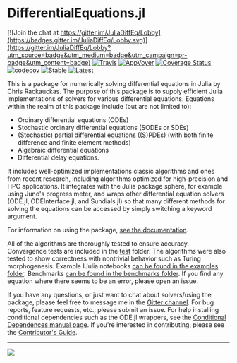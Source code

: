 # DifferentialEquations.jl

[![Join the chat at https://gitter.im/JuliaDiffEq/Lobby](https://badges.gitter.im/JuliaDiffEq/Lobby.svg)](https://gitter.im/JuliaDiffEq/Lobby?utm_source=badge&utm_medium=badge&utm_campaign=pr-badge&utm_content=badge)
[![Travis](https://travis-ci.org/JuliaDiffEq/DifferentialEquations.jl.svg?branch=master)](https://travis-ci.org/JuliaDiffEq/DifferentialEquations.jl)
[![AppVoyer](https://ci.appveyor.com/api/projects/status/1smlr9ryfqfx1ear?svg=true)](https://ci.appveyor.com/project/ChrisRackauckas/differentialequations-jl-1sx90)
[![Coverage Status](https://coveralls.io/repos/github/JuliaDiffEq/DifferentialEquations.jl/badge.svg?branch=master)](https://coveralls.io/github/JuliaDiffEq/DifferentialEquations.jl?branch=master)
[![codecov](https://codecov.io/gh/JuliaDiffEq/DifferentialEquations.jl/coverage.svg?branch=master)](https://codecov.io/gh/JuliaDiffEq/DifferentialEquations.jl)
[![Stable](https://img.shields.io/badge/docs-stable-blue.svg)](https://JuliaDiffEq.github.io/DifferentialEquations.jl/stable)
[![Latest](https://img.shields.io/badge/docs-latest-blue.svg)](https://JuliaDiffEq.github.io/DifferentialEquations.jl/latest)

This is a package for numerically solving differential equations in Julia by Chris Rackauckas. The purpose of this package is to supply efficient Julia implementations of solvers for various differential equations. Equations within the realm of this package include (but are not limited to):

- Ordinary differential equations (ODEs)
- Stochastic ordinary differential equations (SODEs or SDEs)
- (Stochastic) partial differential equations ((S)PDEs) (with both finite difference and finite element methods)
- Algebraic differential equations
- Differential delay equations.

It includes well-optimized implementations classic algorithms and ones from recent research, including algorithms optimized for high-precision and HPC applications. It integrates with the Julia package sphere, for example using Juno's progress meter, and wraps other differential equation solvers (ODE.jl, ODEInterface.jl, and Sundials.jl) so that many different methods for solving the equations can be accessed by simply switching a keyword argument.

For information on using the package, [see the documentation](http://JuliaDiffEq.github.io/DifferentialEquations.jl/latest/).

All of the algorithms are thoroughly tested to ensure accuracy. Convergence tests are included in the [test](https://github.com/JuliaDiffEq/DifferentialEquations.jl/tree/master/test) folder. The algorithms were also tested to show correctness with nontrivial behavior such as Turing morphogenesis. Example IJulia notebooks
[can be found in the examples folder](https://github.com/JuliaDiffEq/DifferentialEquations.jl/tree/master/examples). Benchmarks [can be found in the benchmarks folder](https://github.com/JuliaDiffEq/DifferentialEquations.jl/tree/master/benchmarks). If you find any equation where there seems
to be an error, please open an issue.

If you have any questions, or just want to chat about solvers/using the package, please feel free to message me in the [Gitter channel](https://gitter.im/JuliaDiffEq/Lobby?utm_source=badge&utm_medium=badge&utm_campaign=pr-badge&utm_content=badge). For bug reports, feature requests, etc., please submit an issue. For help installing conditional dependencies such as the ODE.jl wrappers, see the [Conditional Dependences manual page](http://juliadiffeq.github.io/DifferentialEquations.jl/latest/man/conditional_dependencies.html). If you're interested in contributing, please see the [Contributor's Guide](http://juliadiffeq.github.io/DifferentialEquations.jl/latest/internals/contributors_guide.html).

--------------------------------


<img src="https://raw.githubusercontent.com/JuliaDiffEq/DifferentialEquations.jl/master/examples/plots/DifferentialEquations_Example.png" align="middle"  />
